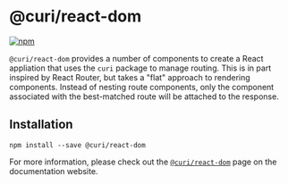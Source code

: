 # @curi/react-dom

[![npm][badge]][npm-link]

[badge]: https://img.shields.io/npm/v/@curi/react-dom.svg
[npm-link]: https://npmjs.com/package/@curi/react-dom

`@curi/react-dom` provides a number of components to create a React appliation that uses the `curi` package to manage routing. This is in part inspired by React Router, but takes a "flat" approach to rendering components. Instead of nesting route components, only the component associated with the best-matched route will be attached to the response.

## Installation

```
npm install --save @curi/react-dom
```

For more information, please check out the [`@curi/react-dom`](https://curi.js.org/v2/@curi/react-dom/) page on the documentation website.

